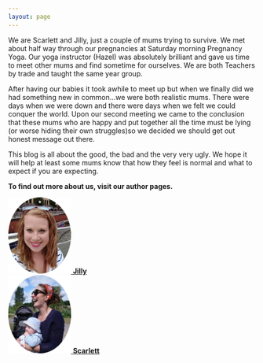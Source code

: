 ```yaml
---
layout: page
---
```


We are Scarlett and Jilly, just a couple of mums trying to survive. We met about half way through our pregnancies at Saturday morning Pregnancy Yoga. Our yoga instructor (Hazel) was absolutely brilliant and gave us time to meet other mums and find sometime for ourselves. We are both Teachers by trade and taught the same year group. 

After having our babies it took awhile to meet up but when we finally did we had something new in common...we were both realistic mums. There were days when we were down and there were days when we felt we could conquer the world. Upon our second meeting we came to the conclusion that these mums who are happy and put together all the time must be lying (or worse hiding their own struggles)so we decided we should get out honest message out there. 

This blog is all about the good, the bad and the very very ugly. We hope it will help at least some mums know that how they feel is normal and what to expect if you are expecting. 



**To find out more about us, visit our author pages.**

<div class="center-text">
<div class="col-sm-push-3 col-sm-2 center-text" >
<a href="/authors/jilly">
<img src="/images/jilly-profile.jpg" width="128">
<strong>Jilly</strong>
</a>
</div>


<div class="col-sm-push-4 col-sm-2 center-text">
<a href="/authors/scarlett">
<img src="/images/scarlett-profile-round.jpg" width="128">
<strong>Scarlett</strong>
</a>
</div>
</div>

